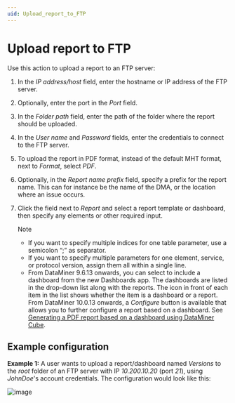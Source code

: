 ```yaml
---
uid: Upload_report_to_FTP
---
```


# Upload report to FTP

Use this action to upload a report to an FTP server:

1. In the *IP address/host* field, enter the hostname or IP address of the FTP server.

1. Optionally, enter the port in the *Port* field.

1. In the *Folder path* field, enter the path of the folder where the report should be uploaded.

1. In the *User name* and *Password* fields, enter the credentials to connect to the FTP server.

1. To upload the report in PDF format, instead of the default MHT format, next to *Format*, select *PDF*.

1. Optionally, in the *Report name prefix* field, specify a prefix for the report name. This can for instance be the name of the DMA, or the location where an issue occurs.

1. Click the field next to *Report* and select a report template or dashboard, then specify any elements or other required input.

   > [!NOTE]
   >
   > - If you want to specify multiple indices for one table parameter, use a semicolon “;” as separator.
   > - If you want to specify multiple parameters for one element, service, or protocol version, assign them all within a single line.
   > - From DataMiner 9.6.13 onwards, you can select to include a dashboard from the new Dashboards app. The dashboards are listed in the drop-down list along with the reports. The icon in front of each item in the list shows whether the item is a dashboard or a report. From DataMiner 10.0.13 onwards, a *Configure* button is available that allows you to further configure a report based on a dashboard. See [Generating a PDF report based on a dashboard using DataMiner Cube](xref:Generating_a_report_based_on_a_dashboard_Cube).

## Example configuration

**Example 1:** A user wants to upload a report/dashboard named _Versions_ to the _root_ folder of an FTP server with IP _10.200.10.20_ (port _21_), using _JohnDoe_'s account credentials. The configuration would look like this:

![image](https://github.com/SkylineCommunications/dataminer-docs/assets/121097704/b5809428-2ada-4d00-b833-3839aeaa3ac5)

